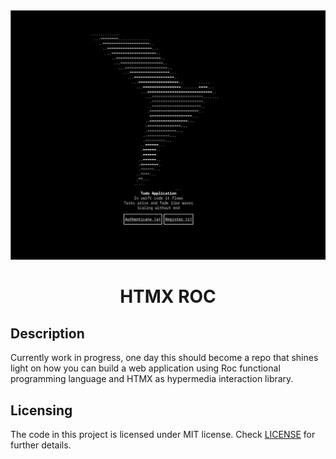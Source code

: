 <div style="margin-top: 2rem" align="center">
    <picture>
      <source media="(prefers-color-scheme: dark)" srcset="/logo/logo.png">
      <img alt="demo" src="/logo/logo.png">
    </picture>
</div>

<h1 align="center">HTMX ROC</h1>

## Description

Currently work in progress, one day this should become a repo that shines light on how you can build a web application using Roc functional programming language and HTMX as hypermedia interaction library.

## Licensing

The code in this project is licensed under MIT license. Check [LICENSE](LICENSE) for further
details.
